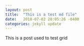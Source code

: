 ```yaml
---
layout: post
title:  "This is a test md file"
date:   2018-07-02 20:05:26 -0400
categories: jekyll update
---
```

This is a post used to test grid